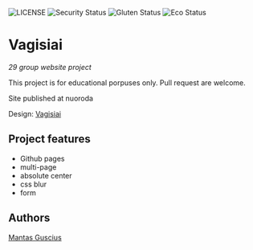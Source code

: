 ![LICENSE](https://img.shields.io/badge/license-MIT-blue.svg?style=flat-square)
![Security Status](https://img.shields.io/security-headers?label=Security&url=https%3A%2F%2Fgithub.com&style=flat-square)
![Gluten Status](https://img.shields.io/badge/Gluten-Free-green.svg)
![Eco Status](https://img.shields.io/badge/ECO-Friendly-green.svg)

# Vagisiai

_29 group website project_

This project is for educational porpuses only. Pull request are welcome.

Site published at nuoroda

Design: [Vagisiai](https://mantasguscius.github.io/vaigisiai/)

## Project features

- Github pages
- multi-page
- absolute center
- css blur
- form

## Authors

[Mantas Guscius](https://github.com/MantasGuscius)
